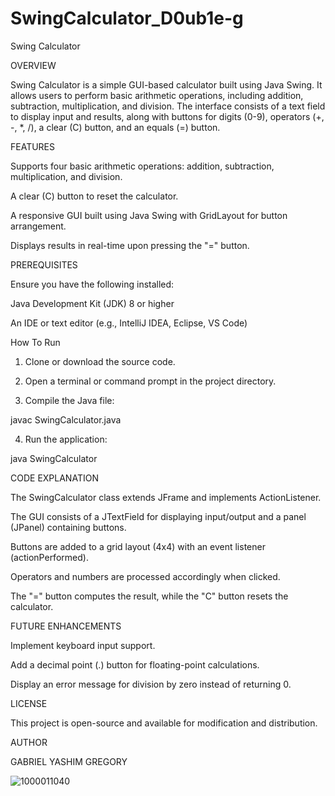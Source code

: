 # SwingCalculator_D0ub1e-g
Swing Calculator

OVERVIEW

Swing Calculator is a simple GUI-based calculator built using Java Swing. It allows users to perform basic arithmetic operations, including addition, subtraction, multiplication, and division. The interface consists of a text field to display input and results, along with buttons for digits (0-9), operators (+, -, *, /), a clear (C) button, and an equals (=) button.

FEATURES

Supports four basic arithmetic operations: addition, subtraction, multiplication, and division.

A clear (C) button to reset the calculator.

A responsive GUI built using Java Swing with GridLayout for button arrangement.

Displays results in real-time upon pressing the "=" button.


PREREQUISITES

Ensure you have the following installed:

Java Development Kit (JDK) 8 or higher

An IDE or text editor (e.g., IntelliJ IDEA, Eclipse, VS Code)


How To Run

1. Clone or download the source code.


2. Open a terminal or command prompt in the project directory.


3. Compile the Java file:

javac SwingCalculator.java


4. Run the application:

java SwingCalculator



CODE EXPLANATION

The SwingCalculator class extends JFrame and implements ActionListener.

The GUI consists of a JTextField for displaying input/output and a panel (JPanel) containing buttons.

Buttons are added to a grid layout (4x4) with an event listener (actionPerformed).

Operators and numbers are processed accordingly when clicked.

The "=" button computes the result, while the "C" button resets the calculator.


FUTURE ENHANCEMENTS

Implement keyboard input support.

Add a decimal point (.) button for floating-point calculations.

Display an error message for division by zero instead of returning 0.


LICENSE

This project is open-source and available for modification and distribution.

AUTHOR

GABRIEL YASHIM GREGORY 

![1000011040](https://github.com/user-attachments/assets/8c357f97-5e2e-40bb-8ccd-a2fbb3fc25e9)

